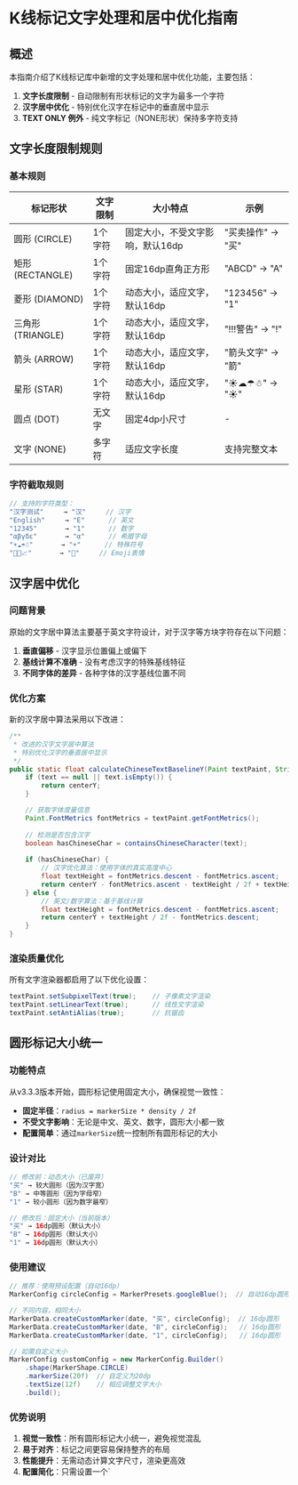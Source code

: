 # K线标记文字处理和居中优化指南

## 概述

本指南介绍了K线标记库中新增的文字处理和居中优化功能，主要包括：

1. **文字长度限制** - 自动限制有形状标记的文字为最多一个字符
2. **汉字居中优化** - 特别优化汉字在标记中的垂直居中显示
3. **TEXT ONLY 例外** - 纯文字标记（NONE形状）保持多字符支持

## 文字长度限制规则

### 基本规则

| 标记形状 | 文字限制 | 大小特点 | 示例 |
|----------|----------|----------|------|
| 圆形 (CIRCLE) | 1个字符 | 固定大小，不受文字影响，默认16dp | "买卖操作" → "买" |
| 矩形 (RECTANGLE) | 1个字符 | 固定16dp直角正方形 | "ABCD" → "A" |
| 菱形 (DIAMOND) | 1个字符 | 动态大小，适应文字，默认16dp | "123456" → "1" |
| 三角形 (TRIANGLE) | 1个字符 | 动态大小，适应文字，默认16dp | "!!!警告" → "!" |
| 箭头 (ARROW) | 1个字符 | 动态大小，适应文字，默认16dp | "箭头文字" → "箭" |
| 星形 (STAR) | 1个字符 | 动态大小，适应文字，默认16dp | "☀☁☂☃" → "☀" |
| 圆点 (DOT) | 无文字 | 固定4dp小尺寸 | - |
| 文字 (NONE) | 多字符 | 适应文字长度 | 支持完整文本 |

### 字符截取规则

```java
// 支持的字符类型：
"汉字测试"     → "汉"     // 汉字
"English"     → "E"      // 英文
"12345"       → "1"      // 数字
"αβγδε"       → "α"      // 希腊字母
"☀☁☂☃"       → "☀"      // 特殊符号
"🚀🎯📈"       → "🚀"     // Emoji表情
```

## 汉字居中优化

### 问题背景

原始的文字居中算法主要基于英文字符设计，对于汉字等方块字符存在以下问题：

1. **垂直偏移** - 汉字显示位置偏上或偏下
2. **基线计算不准确** - 没有考虑汉字的特殊基线特征
3. **不同字体的差异** - 各种字体的汉字基线位置不同

### 优化方案

新的汉字居中算法采用以下改进：

```java
/**
 * 改进的汉字文字居中算法
 * 特别优化汉字的垂直居中显示
 */
public static float calculateChineseTextBaselineY(Paint textPaint, String text, float centerY) {
    if (text == null || text.isEmpty()) {
        return centerY;
    }

    // 获取字体度量信息
    Paint.FontMetrics fontMetrics = textPaint.getFontMetrics();
    
    // 检测是否包含汉字
    boolean hasChineseChar = containsChineseCharacter(text);
    
    if (hasChineseChar) {
        // 汉字优化算法：使用字体的真实高度中心
        float textHeight = fontMetrics.descent - fontMetrics.ascent;
        return centerY - fontMetrics.ascent - textHeight / 2f + textHeight / 2f;
    } else {
        // 英文/数字算法：基于基线计算
        float textHeight = fontMetrics.descent - fontMetrics.ascent;
        return centerY + textHeight / 2f - fontMetrics.descent;
    }
}
```

### 渲染质量优化

所有文字渲染器都启用了以下优化设置：

```java
textPaint.setSubpixelText(true);    // 子像素文字渲染
textPaint.setLinearText(true);      // 线性文字渲染
textPaint.setAntiAlias(true);       // 抗锯齿
```

## 圆形标记大小统一

### 功能特点

从v3.3.3版本开始，圆形标记使用固定大小，确保视觉一致性：

- **固定半径**：`radius = markerSize * density / 2f`
- **不受文字影响**：无论是中文、英文、数字，圆形大小都一致
- **配置简单**：通过`markerSize`统一控制所有圆形标记的大小

### 设计对比

```java
// 修改前：动态大小（已废弃）
"买" → 较大圆形（因为汉字宽）
"B" → 中等圆形（因为字母窄） 
"1" → 较小圆形（因为数字最窄）

// 修改后：固定大小（当前版本）
"买" → 16dp圆形（默认大小）
"B" → 16dp圆形（默认大小）
"1" → 16dp圆形（默认大小）
```

### 使用建议

```java
// 推荐：使用预设配置（自动16dp）
MarkerConfig circleConfig = MarkerPresets.googleBlue();  // 自动16dp圆形

// 不同内容，相同大小
MarkerData.createCustomMarker(date, "买", circleConfig);  // 16dp圆形
MarkerData.createCustomMarker(date, "B", circleConfig);   // 16dp圆形  
MarkerData.createCustomMarker(date, "1", circleConfig);   // 16dp圆形

// 如需自定义大小
MarkerConfig customConfig = new MarkerConfig.Builder()
    .shape(MarkerShape.CIRCLE)
    .markerSize(20f)  // 自定义为20dp
    .textSize(12f)    // 相应调整文字大小
    .build();
```

### 优势说明

1. **视觉一致性**：所有圆形标记大小统一，避免视觉混乱
2. **易于对齐**：标记之间更容易保持整齐的布局
3. **性能提升**：无需动态计算文字尺寸，渲染更高效
4. **配置简化**：只需设置一个`